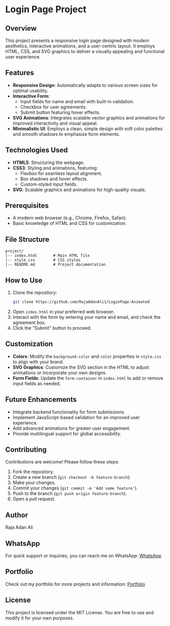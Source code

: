 # Login Page Project

## Overview
This project presents a responsive login page designed with modern aesthetics, interactive animations, and a user-centric layout. It employs HTML, CSS, and SVG graphics to deliver a visually appealing and functional user experience.

## Features
- **Responsive Design**: Automatically adapts to various screen sizes for optimal usability.
- **Interactive Form**:
  - Input fields for name and email with built-in validation.
  - Checkbox for user agreements.
  - Submit button featuring hover effects.
- **SVG Animations**: Integrates scalable vector graphics and animations for improved interactivity and visual appeal.
- **Minimalistic UI**: Employs a clean, simple design with soft color palettes and smooth shadows to emphasize form elements.

## Technologies Used
- **HTML5**: Structuring the webpage.
- **CSS3**: Styling and animations, featuring:
  - Flexbox for seamless layout alignment.
  - Box shadows and hover effects.
  - Custom-styled input fields.
- **SVG**: Scalable graphics and animations for high-quality visuals.

## Prerequisites
- A modern web browser (e.g., Chrome, Firefox, Safari).
- Basic knowledge of HTML and CSS for customization.

## File Structure
```
project/
|-- index.html       # Main HTML file
|-- style.css        # CSS styles
|-- README.md        # Project documentation
```

## How to Use
1. Clone the repository:
   ```bash
   git clone https://github.com/RajaAdanAli1/LoginPage-Animated
   ```
2. Open `index.html` in your preferred web browser.
3. Interact with the form by entering your name and email, and check the agreement box.
4. Click the "Submit" button to proceed.

## Customization
- **Colors**: Modify the `background-color` and `color` properties in `style.css` to align with your brand.
- **SVG Graphics**: Customize the SVG section in the HTML to adjust animations or incorporate your own designs.
- **Form Fields**: Update the `form-container` in `index.html` to add or remove input fields as needed.

## Future Enhancements
- Integrate backend functionality for form submissions.
- Implement JavaScript-based validation for an improved user experience.
- Add advanced animations for greater user engagement.
- Provide multilingual support for global accessibility.

## Contributing
Contributions are welcome! Please follow these steps:
1. Fork the repository.
2. Create a new branch (`git checkout -b feature-branch`).
3. Make your changes.
4. Commit your changes (`git commit -m 'Add some feature'`).
5. Push to the branch (`git push origin feature-branch`).
6. Open a pull request.

## Author
Raja Adan Ali

## WhatsApp
For quick support or inquiries, you can reach me on WhatsApp:
[WhatsApp](https://wa.me/+923107312040)

## Portfolio
Check out my portfolio for more projects and information:
[Portfolio](https://rajaadanali.info)

## License
This project is licensed under the MIT License. You are free to use and modify it for your own purposes.
